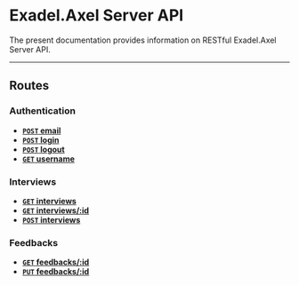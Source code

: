 # Exadel.Axel Server API

The present documentation provides information on RESTful Exadel.Axel Server API.

***

## Routes

### Authentication

- **[```POST``` email](./auth/POST_email.md)**
- **[```POST``` login](./auth/POST_login.md)**
- **[```POST``` logout](./auth/POST_logout.md)**
- **[```GET``` username](./auth/GET_username.md)**

### Interviews

- **[```GET``` interviews](./interviews/GET_interviews.md)**
- **[```GET``` interviews/:id](./interviews/GET_interviews_id.md)**
- **[```POST``` interviews](./interviews/POST_interviews.md)**

### Feedbacks

- **[```GET``` feedbacks/:id](./feedbacks/GET_feedbacks_id.md)**
- **[```PUT``` feedbacks/:id](./feedbacks/PUT_feedbacks_id.md)**
